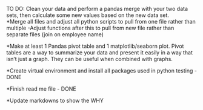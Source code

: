 TO DO:
Clean your data and perform a pandas merge with your two data sets, then calculate some new values based on the new data set.  
*Merge all files and adjust all python scripts to pull from one file rather than multiple
-Adjust functions after this to pull from new file rather than separate files (join on employee name)

*Make at least 1 Pandas pivot table and 1 matplotlib/seaborn plot. Pivot tables are a way to summarize your data and present it easily in a way that isn’t just a graph. They can be useful when combined with graphs.

*Create virtual environment and install all packages used in python testing - DONE

*Finish read me file - DONE

*Update markdowns to show the WHY 